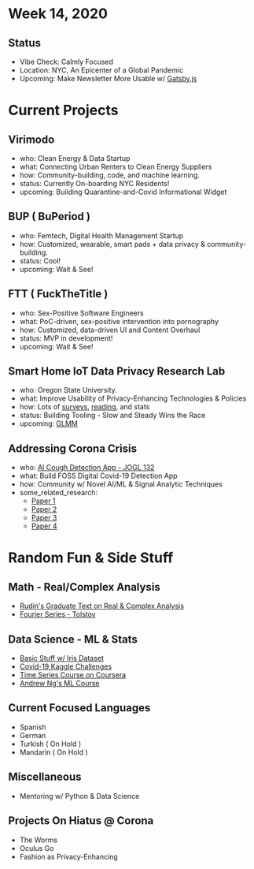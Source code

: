 # Week 14, 2020
## Status
* Vibe Check: Calmly Focused
* Location: NYC, An Epicenter of a Global Pandemic
* Upcoming: Make Newsletter More Usable w/ [Gatsby.js](https://www.gatsbyjs.org/)

# Current Projects
## Virimodo
* who: Clean Energy & Data Startup
* what: Connecting Urban Renters to Clean Energy Suppliers
* how: Community-building, code, and machine learning.
* status: Currently On-boarding NYC Residents!
* upcoming: Building Quarantine-and-Covid Informational Widget

## BUP ( BuPeriod )
* who: Femtech, Digital Health Management Startup
* how:  Customized, wearable, smart pads + data privacy & community-building.
* status: Cool!
* upcoming: Wait & See!

## FTT ( FuckTheTitle )
* who:  Sex-Positive Software Engineers
* what: PoC-driven, sex-positive intervention into pornography
* how:  Customized, data-driven UI and Content Overhaul
* status: MVP in development!
* upcoming: Wait & See!

## Smart Home IoT Data Privacy Research Lab
* who: Oregon State University.
* what: Improve Usability of Privacy-Enhancing Technologies & Policies
* how: Lots of [surveys](http://qualtrics.com/), [reading](https://ieeexplore.ieee.org/abstract/document/8103482), and stats
* status: Building Tooling - Slow and Steady Wins the Race
* upcoming: [GLMM](https://en.wikipedia.org/wiki/Generalized_linear_mixed_model)

## Addressing Corona Crisis
* who: [AI Cough Detection App - JOGL 132](https://app.jogl.io/project/132)
* what: Build FOSS Digital Covid-19 Detection App
* how: Community w/ Novel AI/ML & Signal Analytic Techniques
* some_related_research:
  * [Paper 1](https://link.springer.com/chapter/10.1007/978-3-662-49381-6_29)
  * [Paper 2](https://respiratory-research.biomedcentral.com/articles/10.1186/s12931-019-1046-6)
  * [Paper 3](https://dl.acm.org/doi/abs/10.1145/2750858.2804262?casa_token=1FlcLf3Xpg4AAAAA%3Af8Z3OZWrbSUxlUvXdC9H-qMdB_BAoUAGnW22h3wb9Y7ZJFjpr1uvOjSbtAfEtDOQVrBrs4BuTKQD5HU)
  * [Paper 4](https://www.scribd.com/document/360944829/An-Integrated-Computerized-Cough-Analysis-by-Using-Wavelet-for-Pneumonia-Diagnosis-1)

# Random Fun & Side Stuff
## Math - Real/Complex Analysis
* [Rudin's Graduate Text on Real & Complex Analysis](https://www.amazon.com/Real-Complex-Analysis-Higher-Mathematics/dp/0070542341)
* [Fourier Series - Tolstov](https://www.amazon.com/Fourier-Dover-Mathematics-Georgi-Tolstov-ebook/dp/B008TVG4ES)

## Data Science - ML & Stats
* [Basic Stuff w/ Iris Dataset](https://www.kaggle.com/jchen2186/machine-learning-with-iris-dataset)
* [Covid-19 Kaggle Challenges](https://www.kaggle.com/allen-institute-for-ai/CORD-19-research-challenge)
* [Time Series Course on Coursera](https://www.coursera.org/learn/practical-time-series-analysis/home/welcome)
* [Andrew Ng's ML Course](https://www.coursera.org/search?query=angdrew%20ng)

## Current Focused Languages
* Spanish
* German
* Turkish ( On Hold )
* Mandarin ( On Hold )

## Miscellaneous
* Mentoring w/ Python & Data Science

## Projects On Hiatus @ Corona
- The Worms
- Oculus Go
- Fashion as Privacy-Enhancing

